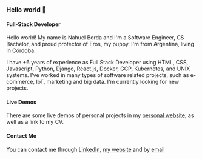 ### Hello world 👋

#### Full-Stack Developer

Hello world! My name is Nahuel Borda and I'm a Software Engineer, CS Bachelor, and proud protector of Eros, my puppy.
I'm from Argentina, living in Córdoba.

I have +6 years of experience as Full Stack Developer using HTML, CSS, Javascript, Python, Django, React.js, Docker, GCP, Kubernetes, and UNIX systems. I've worked in many types of software related projects, such as e-commerce, IoT, marketing and big data. I'm currently looking for new projects.

#### Live Demos

There are some live demos of personal projects in my [personal website](https://nahuel-borda.github.io/), as well as a link to my CV.

#### Contact Me
You can contact me through [LinkedIn](https://www.linkedin.com/in/nahuel-borda), [my website](https://nahuel-borda.github.io/)
and by [email](bordanah@gmail.com)

 

